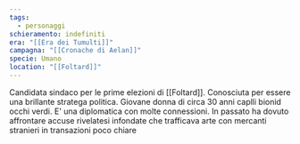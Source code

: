 ```yaml
---
tags:
  - personaggi
schieramento: indefiniti
era: "[[Era dei Tumulti]]"
campagna: "[[Cronache di Aelan]]"
specie: Umano
location: "[[Foltard]]"
---
```

Candidata sindaco per le prime elezioni di [[Foltard]]. Conosciuta per essere una brillante stratega politica. Giovane donna di circa 30 anni caplli bionid occhi verdi. E' una diplomatica con molte connessioni. In passato ha dovuto affrontare accuse rivelatesi infondate che trafficava arte con mercanti stranieri in transazioni poco chiare